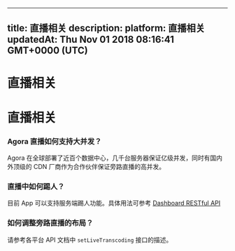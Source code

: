 
---
title: 直播相关
description: 
platform: 直播相关
updatedAt: Thu Nov 01 2018 08:16:41 GMT+0000 (UTC)
---
# 直播相关
# 直播相关
### Agora 直播如何支持大并发？
Agora 在全球部署了近百个数据中心，几千台服务器保证亿级并发，同时有国内外顶级的 CDN 厂商作为合作伙伴保证旁路直播的高并发。

### 直播中如何踢人？
目前 App 可以支持服务端踢人功能。具体用法可参考 [Dashboard RESTful API](../../cn/API%20Reference/dashboard_restful_live.md)

### 如何调整旁路直播的布局？
请参考各平台 API 文档中 `setLiveTranscoding` 接口的描述。

